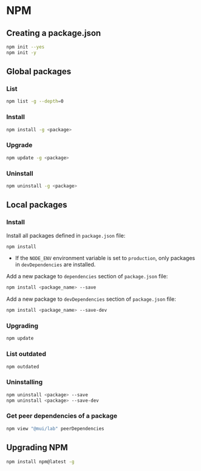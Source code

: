 # NPM

## Creating a package.json

```bash
npm init --yes
npm init -y
```

## Global packages

### List

```bash
npm list -g --depth=0
```

### Install

```bash
npm install -g <package>
```

### Upgrade

```bash
npm update -g <package>
```


### Uninstall

```bash
npm uninstall -g <package>
```

## Local packages

### Install

Install all packages defined in `package.json` file:
```bash
npm install
```
- If the `NODE_ENV` environment variable is set to `production`, only packages in `devDependencies` are installed.

Add a new package to `dependencies` section of `package.json` file:
```bash
npm install <package_name> --save
```

Add a new package to `devDependencies` section of `package.json` file:
```bash
npm install <package_name> --save-dev
```

### Upgrading

```bash
npm update
```

### List outdated

```bash
npm outdated
```

### Uninstalling

```bash
npm uninstall <package> --save
npm uninstall <package> --save-dev
```

### Get peer dependencies of a package

```bash
npm view "@mui/lab" peerDependencies
```

## Upgrading NPM

```bash
npm install npm@latest -g
```
